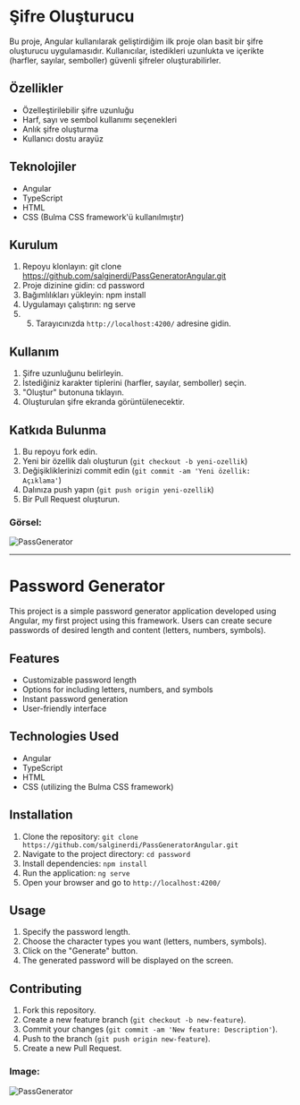 # Şifre Oluşturucu

Bu proje, Angular kullanılarak geliştirdiğim ilk proje olan basit bir şifre oluşturucu uygulamasıdır. Kullanıcılar, istedikleri uzunlukta ve içerikte (harfler, sayılar, semboller) güvenli şifreler oluşturabilirler.


## Özellikler

- Özelleştirilebilir şifre uzunluğu
- Harf, sayı ve sembol kullanımı seçenekleri
- Anlık şifre oluşturma
- Kullanıcı dostu arayüz

## Teknolojiler

- Angular 
- TypeScript
- HTML
- CSS (Bulma CSS framework'ü kullanılmıştır)

## Kurulum

1. Repoyu klonlayın: git clone https://github.com/salginerdi/PassGeneratorAngular.git
2. Proje dizinine gidin: cd password
3. Bağımlılıkları yükleyin: npm install
4. Uygulamayı çalıştırın: ng serve
5. 5. Tarayıcınızda `http://localhost:4200/` adresine gidin.

## Kullanım

1. Şifre uzunluğunu belirleyin.
2. İstediğiniz karakter tiplerini (harfler, sayılar, semboller) seçin.
3. "Oluştur" butonuna tıklayın.
4. Oluşturulan şifre ekranda görüntülenecektir.

## Katkıda Bulunma

1. Bu repoyu fork edin.
2. Yeni bir özellik dalı oluşturun (`git checkout -b yeni-ozellik`)
3. Değişikliklerinizi commit edin (`git commit -am 'Yeni özellik: Açıklama'`)
4. Dalınıza push yapın (`git push origin yeni-ozellik`)
5. Bir Pull Request oluşturun.

### Görsel: 
![PassGenerator](https://github.com/salginerdi/PassGeneratorAngular/assets/110611268/2935127b-3485-4439-9582-bfc87816bc63)


-------------------------------

# Password Generator

This project is a simple password generator application developed using Angular, my first project using this framework. Users can create secure passwords of desired length and content (letters, numbers, symbols).

## Features

- Customizable password length
- Options for including letters, numbers, and symbols
- Instant password generation
- User-friendly interface

## Technologies Used

- Angular
- TypeScript
- HTML
- CSS (utilizing the Bulma CSS framework)

## Installation

1. Clone the repository: `git clone https://github.com/salginerdi/PassGeneratorAngular.git`
2. Navigate to the project directory: `cd password`
3. Install dependencies: `npm install`
4. Run the application: `ng serve`
5. Open your browser and go to `http://localhost:4200/`

## Usage

1. Specify the password length.
2. Choose the character types you want (letters, numbers, symbols).
3. Click on the "Generate" button.
4. The generated password will be displayed on the screen.

## Contributing

1. Fork this repository.
2. Create a new feature branch (`git checkout -b new-feature`).
3. Commit your changes (`git commit -am 'New feature: Description'`).
4. Push to the branch (`git push origin new-feature`).
5. Create a new Pull Request.

### Image: 
![PassGenerator](https://github.com/salginerdi/PassGeneratorAngular/assets/110611268/cbcad760-58da-4f41-8e62-ed02efd506d4)


